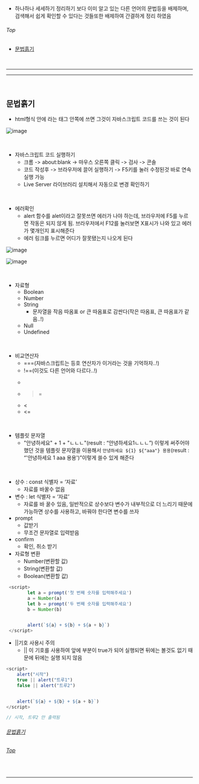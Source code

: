 <br/>

  - 하나하나 세세하기 정리하기 보다 이미 알고 있는 다른 언어의 문법등을 배제하며, 검색해서 쉽게 확인할 수 있다는 것들또한 배제하여 간결하게 정리 하였음

###### Top

  - [문법흙기](#문법흙기)


<br/>

***
***

<br/>

## 문법흙기
  - html형식 안에  <script></script> 라는 태그 안쪽에 쓰면 그것이 자바스크립트 코드를 쓰는 것이 된다

![image](https://user-images.githubusercontent.com/39178978/232321880-87371d43-f9cb-4638-8300-e0e702134fb9.png)
  
<br/>
  
  - 자바스크립트 코드 실행하기
    - 크롬 -> about:blank -> 마우스 오른쪽 클릭 -> 검사 -> 콘솔
    - 코드 작성후 -> 브라우저에 끌어 실행하기 -> F5키를 눌러 수정된것 바로 연속 실행 가능
    - Live Server 라이브러리 설치해서 자동으로 변경 확인하기
    
<br/>
  
  - 에러확인
    - alert 함수를 alet이라고 잘못쓰면 에러가 나야 하는데, 브라우저에 F5를 누르면 작동은 되지 않게 됨. 브라우저에서 F12를 눌러보면 X표시가 나와 있고 에러가 몇개인지 표시해준다
    - 에러 링크를 누르면 어디가 잘못됐는지 나오게 된다

![image](https://user-images.githubusercontent.com/39178978/232322228-82c78cbe-993e-4021-9fd3-b975ac65b0e5.png)

![image](https://user-images.githubusercontent.com/39178978/232322238-ed6b519c-638c-4a74-b1b1-6c5c3816685d.png)

<br/>

  - 자료형
    - Boolean
    - Number
    - String
      - 문자열을 작음 따옴표 or 큰 따옴표로 감싼다(작은 따옴표, 큰 따옴표가 같음..!)
    - Null
    - Undefined

<br/>

  - 비교연산자
    - ===(자바스크립트는 등호 연산자가 이거라는 것을 기억하자..!)
    - !==(이것도 다른 언어와 다르다..!)
    - >
    - >=
    - <
    - <=

<br/>

  - 템플릿 문자열
    - "안녕하세요" + 1 + "ㄴㄴㄴ"(result : “안녕하세요1ㄴㄴㄴ”) 이렇게 써주어야 했던 것을 템플릿 문자열을 이용해서 `안녕하세요 ${1} ${"aaa"} 용용`(result : “'안녕하세요 1 aaa 용용')”이렇게 쓸수 있게 해준다
    
<br/>

 - 상수 : const 식별자 = ‘자료’
   - 자료를 바꿀수 없음
 - 변수 : let 식별자 = ‘자료’
   - 자료를 바 꿀수 있음, 일반적으로 상수보다 변수가 내부적으로 더 느리기 때문에 가능하면 상수를 사용하고, 바꿔야 한다면 변수를 쓰자
 - prompt
   - 값받기
   - 무조건 문자열로 입력받음
 - confirm
   - 확인, 취소 받기
 - 자료형 변환
   - Number(변환할 값)
   - String(변환할 값)
   - Boolean(변환할 값)

~~~JavaScript
 <script>
        let a = prompt('첫 번째 숫자를 입력해주세요')
        a = Number(a)
        let b = prompt('두 번째 숫자를 입력해주세요')
        b = Number(b)


        alert(`${a} + ${b} + ${a + b}`)
 </script>
~~~

  - ||기호 사용시 주의
    -  || 이 기호를 사용하여 앞에 부분이 true가 되어 실행되면 뒤에는 볼것도 없기 때문에 뒤에는 실행 되지 않음

~~~JavaScript
<script>
    alert("시작")
    true || alert("트루1")
    false || alert("트루2")


    alert(`${a} + ${b} + ${a + b}`)
</script>

// 시작, 트루2 만 출력됨
~~~

###### [문법흙기](#문법흙기)
###### [Top](#top)

<br/>

***

<br/>
